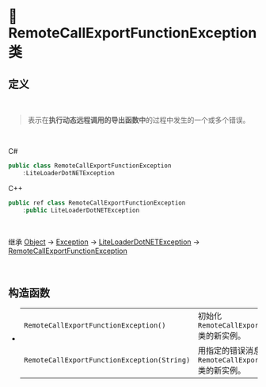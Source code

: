 # 🔖 RemoteCallExportFunctionException 类

## 定义

<br>

> 表示在**执行动态远程调用的导出函数中**的过程中发生的一个或多个错误。

<br>

C#
```cs
public class RemoteCallExportFunctionException
    :LiteLoaderDotNETException
```
C++
```cpp
public ref class RemoteCallExportFunctionException
    :public LiteLoaderDotNETException
```
<br>

继承 [Object](https://docs.microsoft.com/zh-cn/dotnet/api/system.object?view=net-6.0) → [Exception](https://docs.microsoft.com/zh-cn/dotnet/api/system.exception?view=net-6.0) → [LiteLoaderDotNETException](zh_CN/NET/APIs/Namespace/LLNET.Core/Class/LiteLoaderDotNETException/LiteLoaderDotNETException.md) → 
[RemoteCallExportFunctionException](zh_CN/NET/APIs/Namespace/LLNET.Core/Class/RemoteCallExportFunctionException/RemoteCallExportFunctionException.md)

<br>

## 构造函数
- 
    |||
    |-|-|
    |`RemoteCallExportFunctionException()`|初始化 `RemoteCallExportFunctionException` 类的新实例。|
    |`RemoteCallExportFunctionException(String)`|用指定的错误消息初始化 `RemoteCallExportFunctionException` 类的新实例。|

<br>



